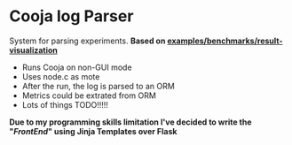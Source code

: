 # Cooja log Parser

System for parsing experiments.
**Based on [examples/benchmarks/result-visualization](https://github.com/contiki-ng/contiki-ng/tree/develop/examples/benchmarks/result-visualization)**


- Runs Cooja on non-GUI mode
- Uses node.c as mote
- After the run, the log is parsed to an ORM
- Metrics could be extrated from ORM
- Lots of things TODO!!!!!


**Due to my programming skills limitation I've decided to write the "_FrontEnd_" using Jinja Templates over Flask**
